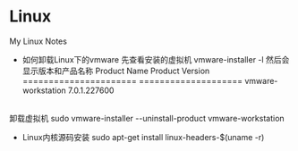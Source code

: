# Linux
My Linux Notes


- 如何卸载Linux下的vmware
先查看安装的虚拟机
vmware-installer -l
然后会显示版本和产品名称
Product Name           Product Version     
====================== ====================
vmware-workstation     7.0.1.227600 
<br>
卸载虚拟机
sudo vmware-installer --uninstall-product vmware-workstation

- Linux内核源码安装
sudo apt-get install linux-headers-$(uname -r)

